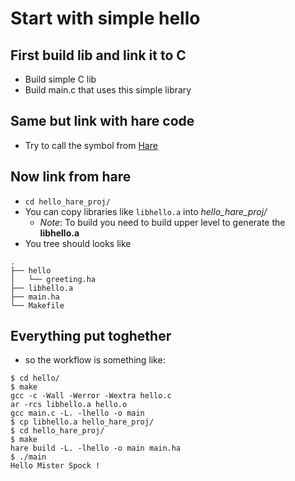 # Start with simple hello

## First build lib and link it to C
- Build simple C lib
- Build main.c that uses this simple library

## Same but link with hare code
- Try to call the symbol from [Hare](https://harelang.org/)

## Now link from hare

- `cd hello_hare_proj/`
- You can copy libraries like `libhello.a` into *hello_hare_proj/*
    - *Note*: To build you need to build upper level to generate the **libhello.a**
- You tree should looks like
```
.
├── hello
│   └── greeting.ha
├── libhello.a
├── main.ha
└── Makefile
```

## Everything put toghether

- so the workflow is something like:

```
$ cd hello/
$ make
gcc -c -Wall -Werror -Wextra hello.c
ar -rcs libhello.a hello.o
gcc main.c -L. -lhello -o main
$ cp libhello.a hello_hare_proj/
$ cd hello_hare_proj/
$ make
hare build -L. -lhello -o main main.ha
$ ./main
Hello Mister Spock !
```
